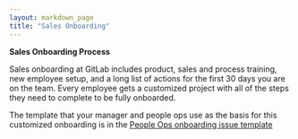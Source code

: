 ```yaml
---
layout: markdown_page
title: "Sales Onboarding"
---
```


**Sales Onboarding Process**

Sales onboarding at GitLab includes product, sales and process training, new employee setup, and a long list of actions for the first 30 days you are on the team.  Every employee gets a customized project with all of the steps they need to complete to be fully onboarded.  

The template that your manager and people ops use as the basis for this customized onboarding is in the [People Ops onboarding issue template](https://gitlab.com/gitlab-com/people-ops/employment/blob/master/.gitlab/issue_templates/onboarding.md)
